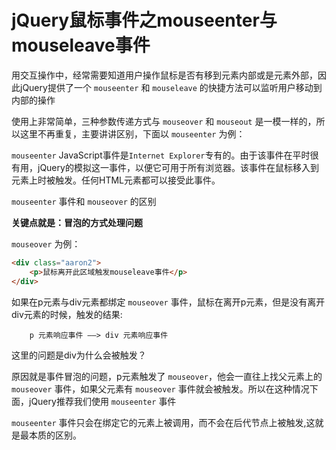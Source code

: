# jQuery鼠标事件之mouseenter与mouseleave事件 

用交互操作中，经常需要知道用户操作鼠标是否有移到元素内部或是元素外部，因此jQuery提供了一个 `mouseenter` 和 `mouseleave` 的快捷方法可以监听用户移动到内部的操作

使用上非常简单，三种参数传递方式与 `mouseover` 和 `mouseout` 是一模一样的，所以这里不再重复，主要讲讲区别，下面以 `mouseenter` 为例：

`mouseenter` JavaScript事件是`Internet Explorer`专有的。由于该事件在平时很有用，jQuery的模拟这一事件，以便它可用于所有浏览器。该事件在鼠标移入到元素上时被触发。任何HTML元素都可以接受此事件。

`mouseenter` 事件和 `mouseover` 的区别

**关键点就是：冒泡的方式处理问题**

`mouseover` 为例：

```html
<div class="aaron2">
    <p>鼠标离开此区域触发mouseleave事件</p>
</div>
```

如果在p元素与div元素都绑定 `mouseover` 事件，鼠标在离开p元素，但是没有离开div元素的时候，触发的结果:

```
    p 元素响应事件 ——> div 元素响应事件
```

这里的问题是div为什么会被触发？ 

原因就是事件冒泡的问题，p元素触发了 `mouseover`，他会一直往上找父元素上的 `mouseover` 事件，如果父元素有 `mouseover` 事件就会被触发。所以在这种情况下面，jQuery推荐我们使用 `mouseenter` 事件

`mouseenter` 事件只会在绑定它的元素上被调用，而不会在后代节点上被触发,这就是最本质的区别。
